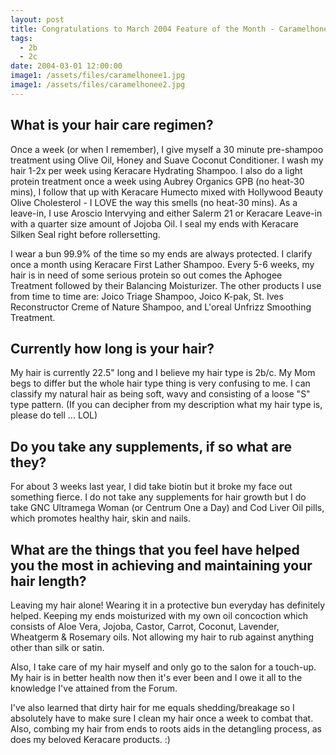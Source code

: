 ```yaml
---
layout: post
title: Congratulations to March 2004 Feature of the Month - Caramelhonee
tags:
  - 2b
  - 2c
date: 2004-03-01 12:00:00
image1: /assets/files/caramelhonee1.jpg
image1: /assets/files/caramelhonee2.jpg
---
```

## What is your hair care regimen?

Once a week (or when I remember), I give myself a 30 minute pre-shampoo treatment using Olive Oil, Honey and Suave Coconut Conditioner. I wash my hair 1-2x per week using Keracare Hydrating Shampoo. I also do a light protein treatment once a week using Aubrey Organics GPB (no heat-30 mins), I follow that up with Keracare Humecto mixed with Hollywood Beauty Olive Cholesterol - I LOVE the way this smells (no heat-30 mins). As a leave-in, I use Aroscio Intervying and either Salerm 21 or Keracare Leave-in with a quarter size amount of Jojoba Oil. I seal my ends with Keracare Silken Seal right before rollersetting.

I wear a bun 99.9% of the time so my ends are always protected. I clarify once a month using Keracare First Lather Shampoo. Every 5-6 weeks, my hair is in need of some serious protein so out comes the Aphogee Treatment followed by their Balancing Moisturizer. The other products I use from time to time are: Joico Triage Shampoo, Joico K-pak, St. Ives Reconstructor Creme of Nature Shampoo, and L'oreal Unfrizz Smoothing Treatment.

## Currently how long is your hair?

My hair is currently 22.5" long and I believe my hair type is 2b/c. My Mom begs to differ but the whole hair type thing is very confusing to me. I can classify my natural hair as being soft, wavy and consisting of a loose "S" type pattern. (If you can decipher from my description what my hair type is, please do tell ... LOL)

## Do you take any supplements, if so what are they?

For about 3 weeks last year, I did take biotin but it broke my face out something fierce. I do not take any supplements for hair growth but I do take GNC Ultramega Woman (or Centrum One a Day) and Cod Liver Oil pills, which promotes healthy hair, skin and nails.

## What are the things that you feel have helped you the most in achieving and maintaining your hair length?

Leaving my hair alone! Wearing it in a protective bun everyday has definitely helped. Keeping my ends moisturized with my own oil concoction which consists of Aloe Vera, Jojoba, Castor, Carrot, Coconut, Lavender, Wheatgerm & Rosemary oils. Not allowing my hair to rub against anything other than silk or satin.

Also, I take care of my hair myself and only go to the salon for a touch-up. My hair is in better health now then it's ever been and I owe it all to the knowledge I've attained from the Forum.

I've also learned that dirty hair for me equals shedding/breakage so I absolutely have to make sure I clean my hair once a week to combat that. Also, combing my hair from ends to roots aids in the detangling process, as does my beloved Keracare products. :)
